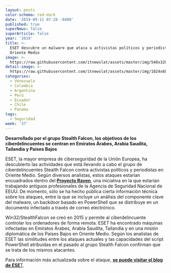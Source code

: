```yaml
---
layout: posts
color-schema: red-dark
date: '2019-09-11 07:28 -0400'
published: true
superNews: false
superArticle: false
year: '2019'
title: >-
  ESET descubre un malware que ataca a activistas políticos y periodistas en
  Oriente Medio
image: >-
  https://raw.githubusercontent.com/itnewslat/assets/master/img/540x320/Medio-Oriente-p.jpg
detail-image: >-
  https://raw.githubusercontent.com/itnewslat/assets/master/img/1024x680/Medio-Oriente-g.jpg
categories:
  - Venezuela
  - Colombia
  - Argentina
  - Perú
  - Ecuador
  - Chile
  - Panama
tags:
  - Seguridad
week: '37'
---
```

**Desarrollado por el grupo Stealth Falcon, los objetivos de los ciberdelincuentes se centran en Emiratos Árabes, Arabia Saudita, Tailandia y Países Bajos**

ESET, la mayor empresa de ciberseguridad de la Unión Europea, ha descubierto las actividades que está llevando a cabo el grupo de ciberdelincuentes Stealth Falcon contra activistas políticos y periodistas en Oriente Medio. Según diversos analistas, estos ataques estarían encuadrados dentro del [**Proyecto Raven**](https://www.reuters.com/investigates/special-report/usa-spying-raven/), una iniciativa en la que estarían trabajando antiguos profesionales de la Agencia de Seguridad Nacional de EEUU. De momento, sólo se ha hecho pública cierta información técnica sobre los ataques, entre la que se incluye un análisis del componente clave del malware, un backdoor basado en PowerShell que se distribuye en un documento infectado a través de correo electrónico. 

Win32/StealthFalcon se creó en 2015 y permite al ciberdelincuente controlar los ordenadores de forma remota. ESET ha encontrado máquinas infectadas en Emiratos Árabes, Arabia Saudita, Tailandia y en una misión diplomática de los Países Bajos en Oriente Medio. Según los analistas de ESET las similitudes entre los ataques actuales y las capacidades del script PowerShell atribuidas en el pasado al grupo Stealth Falcon confirman que se trata de los mismos atacantes. 

Para información más actualizada sobre el ataque, [**se puede visitar el blog de ESE**T](https://www.welivesecurity.com/2019/09/09/backdoor-stealth-falcon-group/).